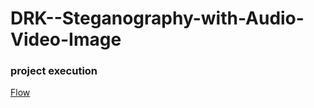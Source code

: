 # DRK--Steganography-with-Audio-Video-Image
### project execution
[Flow](https://drive.google.com/file/d/1slaCoSlOg3N2VrHJtJJmWo4lQ_6x1NVN/view?usp=share_link)
